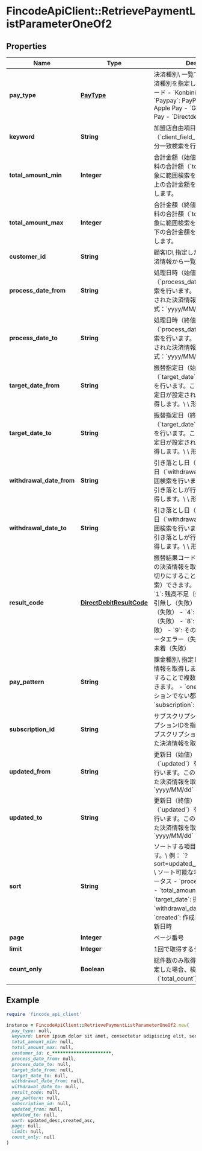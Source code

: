 # FincodeApiClient::RetrievePaymentListParameterOneOf2

## Properties

| Name | Type | Description | Notes |
| ---- | ---- | ----------- | ----- |
| **pay_type** | [**PayType**](PayType.md) | 決済種別\\ 一覧で取得する対象の決済種別を指定します。  - &#x60;Card&#x60;: カード - &#x60;Konbini&#x60;: コンビニ決済 - &#x60;Paypay&#x60;: PayPay - &#x60;Applepay&#x60;: Apple Pay - &#x60;Googlepay&#x60;: Google Pay - &#x60;Directdebit&#x60;: 口座振替  |  |
| **keyword** | **String** | 加盟店自由項目1 ~ 3（&#x60;client_field_*&#x60;）を対象とした部分一致検索を行います。  | [optional] |
| **total_amount_min** | **Integer** | 合計金額（始値）\\ 利用金額と税送料の合計額（&#x60;total_amount&#x60;）を対象に範囲検索を行います。この値以上の合計金額を持つ決済情報を取得します。  | [optional] |
| **total_amount_max** | **Integer** | 合計金額（終値）\\ 利用金額と税送料の合計額（&#x60;total_amount&#x60;）を対象に範囲検索を行います。この値以下の合計金額を持つ決済情報を取得します。  | [optional] |
| **customer_id** | **String** | 顧客ID\\ 指定した顧客IDに紐づく決済情報から一覧で取得します。  | [optional] |
| **process_date_from** | **String** | 処理日時（始値）\\ 処理日時（&#x60;process_date&#x60;）を対象に範囲検索を行います。この日付以降に処理された決済情報を取得します。\\ \\ 形式：&#x60;yyyy/MM/dd&#x60;  | [optional] |
| **process_date_to** | **String** | 処理日時（終値）\\ 処理日時（&#x60;process_date&#x60;）を対象に範囲検索を行います。この日付以前に処理された決済情報を取得します。\\ \\ 形式：&#x60;yyyy/MM/dd&#x60;  | [optional] |
| **target_date_from** | **String** | 振替指定日（始値）\\ 振替指定日（&#x60;target_date&#x60;）を対象に範囲検索を行います。この日付以降に振替指定日が設定されている決済情報を取得します。\\ \\ 形式： &#x60;yyyy/MM/dd&#x60;  | [optional] |
| **target_date_to** | **String** | 振替指定日（終値）\\ 振替指定日（&#x60;target_date&#x60;）を対象に範囲検索を行います。この日付以前に振替指定日が設定されている決済情報を取得します。\\ \\ 形式： &#x60;yyyy/MM/dd&#x60;  | [optional] |
| **withdrawal_date_from** | **String** | 引き落とし日（始値）\\ 引き落とし日（&#x60;withdrawal_date&#x60;）を対象に範囲検索を行います。この日付以降に引き落としが行われた決済情報を取得します。\\ \\ 形式： &#x60;yyyy/MM/dd&#x60;  | [optional] |
| **withdrawal_date_to** | **String** | 引き落とし日（終値）\\ 引き落とし日（&#x60;withdrawal_date&#x60;）を対象に範囲検索を行います。この日付以前に引き落としが行われた決済情報を取得します。\\ \\ 形式： &#x60;yyyy/MM/dd&#x60;  | [optional] |
| **result_code** | [**DirectDebitResultCode**](DirectDebitResultCode.md) | 振替結果コード\\ 指定した振替結果の決済情報を取得します。カンマ区切りにすることで複数指定（OR検索）できます。  - &#x60;0&#x60;: 振替成功 - &#x60;1&#x60;: 残高不足（失敗） - &#x60;2&#x60;: 預金取引無し（失敗） - &#x60;3&#x60;: 購入者事由（失敗） - &#x60;4&#x60;: 依頼書未着・不備（失敗） - &#x60;8&#x60;: ショップ事由（失敗） - &#x60;9&#x60;: その他（失敗） - &#x60;E&#x60;: データエラー（失敗） - &#x60;N&#x60;: 振替結果未着（失敗）  | [optional] |
| **pay_pattern** | **String** | 課金種別\\ 指定した課金種別の決済情報を取得します。カンマ区切りにすることで複数指定（OR検索）できます。  - &#x60;onetime&#x60;: サブスクリプションでない都度払い - &#x60;subscription&#x60;: サブスクリプション  | [optional] |
| **subscription_id** | **String** | サブスクリプションID\\ サブスクリプションIDを指定して、指定したサブスクリプションによって作成された決済情報を取得します。  | [optional] |
| **updated_from** | **String** | 更新日（始値）\\ \\ 更新日時（&#x60;updated&#x60;）を対象に範囲検索を行います。この日付以降に更新された決済情報を取得します。\\ 形式：&#x60;yyyy/MM/dd&#x60;  | [optional] |
| **updated_to** | **String** | 更新日（終値）\\ \\ 更新日時（&#x60;updated&#x60;）を対象に範囲検索を行います。この日付以前に更新された決済情報を取得します。\\ 形式：&#x60;yyyy/MM/dd&#x60;  | [optional] |
| **sort** | **String** | ソートする項目と順序を指定します。\\ 例： &#x60;?sort&#x3D;updated␣desc,created␣asc&#x60;\\ \\ ソート可能な項目  - &#x60;status&#x60;: ステータス - &#x60;process_date&#x60;: 処理日時 - &#x60;total_amount&#x60;: 合計金額 - &#x60;target_date&#x60;: 振替指定日 - &#x60;withdrawal_date&#x60;: 引き落とし日 - &#x60;created&#x60;: 作成日時 - &#x60;updated&#x60;: 更新日時  | [optional] |
| **page** | **Integer** | ページ番号 | [optional] |
| **limit** | **Integer** | 1回で取得するデータの最大件数 | [optional] |
| **count_only** | **Boolean** | 総件数のみ取得するか。\\ &#x60;true&#x60;を指定した場合、検索結果の総件数（&#x60;total_count&#x60;）のみ取得します。  | [optional] |

## Example

```ruby
require 'fincode_api_client'

instance = FincodeApiClient::RetrievePaymentListParameterOneOf2.new(
  pay_type: null,
  keyword: Lorem ipsum dolor sit amet, consectetur adipiscing elit, sed do eiusmod tempor incididunt ut labore,
  total_amount_min: null,
  total_amount_max: null,
  customer_id: c_**********************,
  process_date_from: null,
  process_date_to: null,
  target_date_from: null,
  target_date_to: null,
  withdrawal_date_from: null,
  withdrawal_date_to: null,
  result_code: null,
  pay_pattern: null,
  subscription_id: null,
  updated_from: null,
  updated_to: null,
  sort: updated␣desc,created␣asc,
  page: null,
  limit: null,
  count_only: null
)
```

